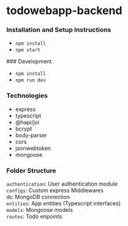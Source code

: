 # todowebapp-backend

### Installation and Setup Instructions

- `npm install`
- `npm start`

### Development

- `npm install`
- `npm run dev`

### Technologies

- express
- typescript
- @hapi/joi
- bcrypt
- body-parser
- cors
- jsonwebtoken
- mongoose

### Folder Structure

`authentication`: User authentication module  
`configs`: Custom express Middlewares  
`db`: MongoDB connection  
`entities`: App entities (Typescript interfaces)  
`models`: Mongoose models  
`routes`: Todo enpoints
